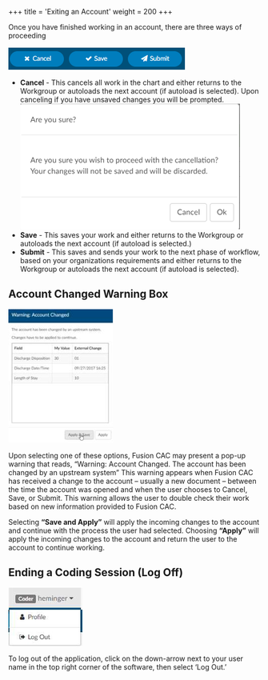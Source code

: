 +++
title = 'Exiting an Account'
weight = 200
+++

Once you have finished working in an account, there are three ways of proceeding

![Actions](image-268.png)

- **Cancel** - This cancels all work in the chart and either returns to the Workgroup or autoloads the next account (if autoload is selected). Upon canceling if you have unsaved changes you will be prompted. ![Are You Sure](image-269.png)
- **Save** - This saves your work and either returns to the Workgroup or autoloads the next account (if autoload is selected.)
- **Submit** - This saves and sends your work to the next phase of workflow, based on your organizations requirements and either returns to the Workgroup or autoloads the next account (if autoload is selected).

## Account Changed Warning Box

![Warning Box](image-272.jpg)

Upon selecting one of these options, Fusion CAC may present a pop-up
warning that reads, “Warning: Account Changed. The account has been
changed by an upstream system” This warning appears when Fusion CAC
has received a change to the account – usually a new document – between
the time the account was opened and when the user chooses to Cancel,
Save, or Submit. This warning allows the user to double check their work
based on new information provided to Fusion CAC.

Selecting **“Save and Apply”** will apply the incoming changes to the account
and continue with the process the user had selected. Choosing **“Apply”** will
apply the incoming changes to the account and return the user to the
account to continue working.

## Ending a Coding Session (Log Off)

![Log Off](image-275.jpg)

To log out of the application, click on the down-arrow next to your user name in the
top right corner of the software, then select ‘Log Out.’
